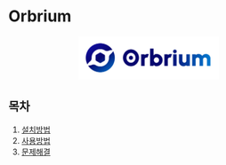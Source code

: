 # Orbrium

<p align="center"><img src="/docs/img/orbrium-logo.png" width="50%" /></p>

## 목차

1. [설치방법](docs/install.md)
2. [사용방법](docs/howtouse.md)
3. [문제해결](docs/troubleshooting.md)

